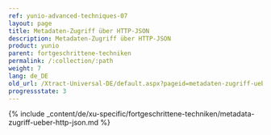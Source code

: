 ```yaml
---
ref: yunio-advanced-techniques-07
layout: page
title: Metadaten-Zugriff über HTTP-JSON
description: Metadaten-Zugriff über HTTP-JSON
product: yunio
parent: fortgeschrittene-techniken
permalink: /:collection/:path
weight: 7
lang: de_DE
old_url: /Xtract-Universal-DE/default.aspx?pageid=metadaten-zugriff-ueber-http
progressstate: 3
---
```


{% include _content/de/xu-specific/fortgeschrittene-techniken/metadata-zugriff-ueber-http-json.md %}
